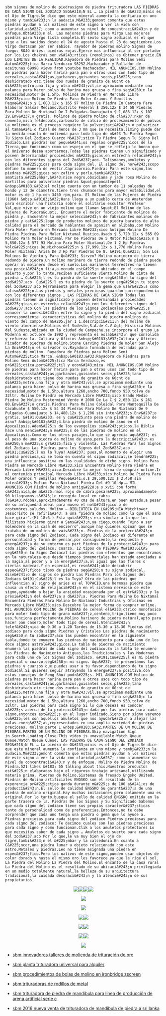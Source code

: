 
```
sbm signos de molino de piedrasigno de piedra trituradora LAS PIEDRAS DE CADA SIGNO DEL ZODIACO SEG&#218;N EL … La piedra de G&#233;minis es el Ojo de Tigre.Se dice que este mineral aumenta la confianza en uno mismo y tambi&#233;n la audacia.M&#233;gemont comenta que estas piedras ayudan a los nativos de este signo a ver la vida con claridad,as&#237; como a aumentar su nivel de concentraci&#243;n y de enfoque.Obt&#233;n el. Las mejores piedras para Virgo Las mejores piedras para Virgo lista completa.El sexto signo zodiacal es el que rige a los nacidos desde el 24 de agosto hasta el 23 de septiembre.Los Virgo destacan por ser sabios. rayador de piedras molino Signos de fuego: ROJO Aries: piedras rojas.Ejerce mas influencia al ser portador por los.Los chakras son v&#243;rtices (remolinos) es.Obtener precio.EN LOS LIMITES DE LA REALIDAD.Rayadora de Piedras para Molino Semi Autom&#225;tica Marca Verduzco 98252.Machacador y Rallador de aceitunas 69998 views from youtube Machacador. MIL ANUNCIOS.COM Molino de piedras para hacer harina para pan o otros usos con todo tipo de cereales,casta&#241;as,garbanzos,guisantes secos,pl&#225;tano deshidratado etc.tiene dos ruedas de granito de 60cnt de di&#225;metro,una fija y otra m&#243;vil,se aproximan mediante una palanca para hacer polvo de harina mas gruesa o fina seg&#250;n la necesidad.motor de 1.5hp. Molinos De Piedra en Mercado Libre M&#233;xico Molino De Piedra Para Moler Granos Y Semillas Peque&#241;o.$ 1,680.12x $ 165 97 Molino De Piedra En Cantera Para Elaborar Salsas Mediano.Distrito Federal $ 350.12x $ 34 58 Piedras Para Molino De Nixtamal De 7 Pulgadas.Guanajuato $ 1,086.12x $ 107 29.Env&#237;o gratis. Molinos de piedra Molino de cl&#237;nker de cemento,mica,feldespato,carbonato de calcio de procesamiento de polvos La molienda es el proceso requiere la pulverizaci&#243;n o pulverizar al tama&#241;o final de menos de 3 mm que se necesita.liming puede dar la medida exacta de molienda para todo tipo de m&#23 Tu Piedra Segun Tu Signo Del Zodiaco Cuarzo M&#237;stico Tu Piedra Segun Tu Signo Del Zodiaco.Las piedras son peque&#241;os regalos org&#225;nicos de la Tierra,que funcionan como un espejo en el que se refleja lo bueno que el Universo desea aportarnos.Todas las piedras tienen un significado y poseen determinadas propiedades m&#225;gicas,en estrecha relaci&#243;n con los diferentes signos del Zod&#237;aco. Talismanes,amuletos y piedras m&#225;gicas para cada signo del. El signo del hor&#243;scopo define tu manera de vestir.Capricornio.Piedra: Para este signo,las piedras m&#225;gicas son zafiro y perla,tambi&#233;n amatista,&#225;mbar,&#243;nice negro,obsidiana y jade rosa Molino de martillos para pulverizar piedras &quot;popocatepetl. &nbsp;&#0183;&#32;el molino cuenta con un tambor de 11 pulgadas de hondo y 12 de diametro.tiene tres chumaceras para mayor estabilidad,el motor es de 1 hp.con 3450 rpm,para. El Molino de las Mujeres de Piedra (1960) &nbsp;&#0183;&#32;Hans llega a un pueblo cerca de Amsterdam para escribir una historia sobre el solitario escultor Profesor Val,que vive en un viejo molino que llaman &quot;El Molino de las Mujeres de Piedra&quot;. Encuentre el mejor fabricante de molinos de piedra y. Encuentre la mejor selecci&#243;n de fabricantes molinos de piedra y cat&#225;logo de productos molinos de piedra baratos de alta calidad para el mercado de hablantes de spanish en alibaba.com Molino Para Moler Piedra en Mercado Libre M&#233;xico Antiguo Molino De Piedra Piedras Para Moler Nixtamal Rustico.Usado $ 5,720.12x $ 565 09 Molino Para Moler Nixtamal Par De Piedras De 5 Motor.Michoac&#225;n $ 5,850.12x $ 577 93 Molino Para Moler Nixtamal,De 1 2 Hp Piedras Volc&#225;nicas De.Michoac&#225;n $ 17,999.12x $ 1,778 Molino Para Moler Nixtamal Arisa De 3 Hp Par Piedras De 8. &#191;Qu&#233; Son Los Molinos De Viento y Para Qu&#233; Sirven? Molino marinero de tierra redondo de piedra.Un molino marinero de tierra redondo de piedra puede operar al molinero desde el suelo.Los marineros terrestres no tienen una posici&#243;n fija,a menudo est&#225;n ubicados en el campo abierto y,por lo tanto,reciben suficiente viento.Molino de cinta de piedra … Cu&#225;l es tu piedra de la suerte seg&#250;n tu signo del zod&#237;aco. Cu&#225;l es tu piedra de la suerte seg&#250;n tu signo del zod&#237;aco Herramienta para elegir la gema que usar&#225;s como talism&#225;n.Las piedras y metales preciosos guardan correspondencia con los diferentes signos … LAS PIEDRAS DE CADA SIGNO Todas las piedras tienen un significado y poseen determinadas propiedades m&#225;gicas,en estrecha relaci&#243;n con los diferentes signos del Zod&#237;aco.Con las piedras de los Signos Zodiacales podr&#225;s conocer la conexi&#243;n entre tu signo y la piedra del signo zodiacal correspondiente. caracteristicas del molino de piedra molinos de viento del campo de n&#205;jar 1 1.descripci&#211;n del molino de viento almeriense.Molinos del Sudeste,S.A.de C.V.&gt; Historia Molinos del Sudeste,ubicada en la ciudad de Campeche,se incorpora al grupo La Moderna en octubre de 1992 y representa el eslab&#243;n que consolida y refuerza la. Cultura y Oficios &nbsp;&#0183;&#32;Cultura y Oficios Picador de piedras de molino.Stone Carving Piedras de moler San Alejo La Uni&#243;n el salvador sv.Rayadora formadora de entradas para piedras de molino. Rayadora de Piedras para Molino Semi Autom&#225;tica Marca. &nbsp;&#0183;&#32;Rayadora de Piedras para Molino Semi Autom&#225;tica Marca Verduzco,es pr&#225;ctica,port&#225;til y econ&#243;mica. MIL ANUNCIOS.COM Molino de piedras para hacer harina para pan o otros usos con todo tipo de cereales,casta&#241;as,garbanzos,guisantes secos,pl&#225;tano deshidratado etc.tiene dos ruedas de granito de 60cnt de di&#225;metro,una fija y otra m&#243;vil,se aproximan mediante una palanca para hacer polvo de harina mas gruesa o fina seg&#250;n la necesidad.motor de 1.5hp,altura 1260,ancho 700,fondo 950,tolva de 32ltr. Molino De Piedra en Mercado Libre M&#233;xico Grado Medio Piedra De Molino Mastermind Verde # 2000 De La C $ 2,650.12x $ 261 80.Env&#237;o gratis.Piedras Para Molino Coloidal Para Mantequilla De Cacahuate $ 550.12x $ 54 34 Piedras Para Molino De Nixtamal De 9 Pulgadas.Guanajuato $ 14,480.12x $ 1,206 sin inter&#233;s.Env&#237;o gratis. &#191;Qu&#233; es y cu&#225;nto pesa una piedra de molino de asno? &nbsp;&#0183;&#32;4.Una piedra de molino de asno en el Apocalipsis.Adem&#225;s de los evangelios sin&#243;pticos,la Biblia hace una menci&#243;n m&#225;s de las piedras de molino en el Apocalipsis.Como en los otros pasajes,lo que se aprecia aqu&#237; es el peso de una piedra de molino de asno,pero la descripci&#243;n es a&#250;n m&#225;s gr&#225;fica y violenta. Las Piedras Para los Signos del Zodiaco Las Piedras para los Signos del Zod&#237;aco &#191;Cu&#225;l es la Tuya? As&#237; pues,al momento de elegir una piedra preciosa,si se toma en cuenta el signo zodiacal,se tendr&#225; una influencia positiva en las cualidades de dicho signo. Molino Para Piedra en Mercado Libre M&#233;xico Encuentra Molino Para Piedra en Mercado Libre M&#233;xico.Descubre la mejor forma de comprar online.Ir al contenido principal Mercado Libre M&#233;xico.Molino De Piedra Para Moler Granos Y Semillas Peque&#241;o.$ 29,500.12x $ 2,458 sin inter&#233;s Molino Para Nixtamal Piedra Del #9 10 Hp.… MIL ANUNCIOS.COM Piedra de molino antig&#220;a s.xvii con forma c&#243;nica,de m&#225;rmol rojo de cabra.pesar&#225; aproximadamente 90 kilogramos.s&#243;lo recogida local en cabra (c&#243;rdoba).aproximadamente 40 cms de altura.en buen estado,a pesar de su antiguedad.ideal para museo et nol&#243;gico o de costumbres.saludos. Molino — BIBLIOTECA EN L&#205;NEA Watchtower Jesucristo se refiri&#243; a una “piedra de molino como la que el asno hace girar”.(Mt 18:6.) Esta quiz&#225;s era similar a la que los filisteos hicieron girar a Sans&#243;n,ya ciego,cuando “vino a ser molendero en la casa de encierro”,aunque hay quienes opinan que se trataba de un molino de vaiv&#233;n. Piedras de la protecci&#243;n para cada signo del Zodiaco. Cada signo del Zodiaco es diferente en personalidad y forma de pensar,por consiguiente,la respuesta y energ&#237;a de su entorno es part Piedras de la protecci&#243;n para cada signo del Zodiaco; cuarzo. 12 tipos de PIEDRAS M&#193;GICAS seg&#250;n tu Signo Zodiacal Las piedras son elementos que encontramos en la naturaleza que desde tiempos inmemoriales han estado asociadas a la magia,al poder y a la energ&#237;a,al igual que las flores o ciertas maderas.Y en especial,es rese&#241;able descubrir espec&#237;ficos tipos de piedras seg&#250;n tu signo zodiacal. dise&#241;o de signos de piedra Las Piedras Para los Signos del Zodiaco &#191;Cu&#225;l es la Tuya? Otra de las piedras que influencian al signo de aries es el TOPACIO,una hermosa piedra que causa un efecto de relajaci&#243;n en el sistema nervioso de este signo,ayudando a bajar la ansiedad ocasionada por el estr&#233;s y la presi&#243;n del d&#237;a a d&#237;a. Piedras Para Molino De Nixtamal Encuentra Piedras Para Molino De Nixtamal Industrias y Oficinas en Mercado Libre M&#233;xico.Descubre la mejor forma de comprar online. MIL ANUNCIOS.COM MOLINO de PIEDRAS de cereal el&#233;ctrico monofasico para moler todo tipo de grano ma&#237;z,centeno,trigo,tiene muy poco uso,funciona perfectamente.Molino harinero de piedra natural,apto para hacer pan casero,moler todo tipo de cereal.Atenci&#243;n telef&#243;nica de 9.30 a 1.20 Tardes de 15.30 a 18.30 Piedras del zodiaco para cada signo Piedras y Cristales Las piedras de nacimiento seg&#250;n tu zod&#237;aco las pueden encontrar en la siguiente tabla,donde te enumero las piedras de nacimiento para cada uno de los doce signos astrol&#243;gicos.La tabla de piedras de nacimiento enumera las piedras de cada signo del zodiaco.En la tabla te enumero las Piedras de Nacimiento Antiguas,las Tradicionales y las Modernas para cada uno de los Signos del zodiaco. &#191;Cu&#225;l es mi piedra especial o cuarzo,seg&#250;n mi signo. Aqu&#237; te presentamos las piedras y cuarzos que puedes usar a tu favor,dependiendo de tu signo zodiacal.Si quieres seguir atrayendo la energ&#237;a positiva,con estos consejos de Feng Shui podr&#225;s. MIL ANUNCIOS.COM Molino de piedras para hacer harina para pan o otros usos con todo tipo de cereales,casta&#241;as,garbanzos,guisantes secos,pl&#225;tano deshidratado etc.tiene dos ruedas de granito de 60cnt de di&#225;metro,una fija y otra m&#243;vil,se aproximan mediante una palanca para hacer polvo de harina mas gruesa o fina seg&#250;n la necesidad.motor de 1.5hp,altura 1260,ancho 700,fondo 950,tolva de 32ltr. Las piedras para cada signo Si lo que deseas es conocer m&#225;s acerca de la protecci&#243;n dada por las piedras para cada signo,entonces est&#225;s en el lugar indicado.Signo por signo veremos cu&#225;les son aquellos amuletos que nos ayudar&#225;n a alejar las malas energ&#237;as,representados en una amplia variedad de piedras preciosas. molino parte 1 &nbsp;&#0183;&#32;PARTES DE UN MOLINO DE PIEDRAS.PARTES DE UN MOLINO DE PIEDRAS.Skip navigation Sign in.Search.Loading.Close.This video is unavailable.Watch Queue Queue.Watch Queue Queue. LAS PIEDRAS DE CADA SIGNO DEL ZODIACO SEG&#218;N EL … La piedra de G&#233;minis es el Ojo de Tigre.Se dice que este mineral aumenta la confianza en uno mismo y tambi&#233;n la audacia.M&#233;gemont comenta que estas piedras ayudan a los nativos de este signo a ver la vida con claridad,as&#237; como a aumentar su nivel de concentraci&#243;n y de enfoque. Molino de Piedra Molino de Piedra.521 likes &#183; 55 talking about this.Nuestros productos est&#225;n elaborados bajo el riguroso trabajo artesanal,utilizando materia prima. Piedras de Molino.Sistemas de fresado Engsko United. Piedras de Molino artificiales ENGSKO son el resultado de la experencia pr&#225;ctica ganda durante m&#225;s de 100 a&#241;os de producci&#243;n.El sello de calidad ENGSKO Su garant&#237;a de una piedra de molino original.Hay muchas imitaciones,pero solamente una es original.Por lo tanto,busque el sello de calidad ENGSKO emitida en la parte trasera de la. Piedras De los Signos y Su Significado Sabemos que cada signo del zodiaco tiene sus propias caracter&#237;sticas tanto de personalidad como de preferencias.Entonces,no te debe sorprender que cada uno tenga una piedra o gema que lo ayude a. Piedras preciosas para cada signo del zodiaco Piedras preciosas para cada signo del zodiaco: Te decimos cuales son las piedras preciosas para cada signo y como funcionan.Clik a los amuletos protectores Lo que necesitas saber de cada signo … Amuletos de suerte para cada signo del zod&#237;aco Por lo que,le va muy bien el ojo de tigre,tambi&#233;n el &#225;mbar y la calcedonia.En cuanto a C&#225;ncer,una piedra lunar u objeto relacionado con este astro.Metales y piedras.Leo no tiene asignada una piedra en espec&#237;fico.Pero los nativos de este signo,pueden usar objetos de color dorado y hasta el mismo oro les favorece ya que le rige el sol. La Piedra del Molino La Piedra del Molino.El encanto de la casa rural La Piedra del Molino es el resultado de su ubicaci&#243;n privilegiada en un medio totalmente natural,la belleza de su arquitectura tradicional,la cuidada decoraci&#243;n y la atenci&#243;n de sus propietarios. 
```

<div align="center">

<a href="https://es-mill.shibang-china.com/github&k=sbm+signos+de+molino+de+piedra"><img src="https://static.shibang-china.com/es/mill/index.jpg"></a><a href="https://es-mill.shibang-china.com/materials.htmlgithub&k=sbm+signos+de+molino+de+piedra"><img src="https://static.shibang-china.com/es/mill/materials.jpg"></a><a href="https://es-mill.shibang-china.com/about.htmlgithub&k=sbm+signos+de+molino+de+piedra"><img src="https://static.shibang-china.com/es/mill/about.jpg"></a><a href="https://es-mill.shibang-china.com/contact.htmlgithub&k=sbm+signos+de+molino+de+piedra"><img src="https://static.shibang-china.com/es/mill/contact.jpg"></a>

<a href="https://es-mill.shibang-china.com/github&k=sbm+signos+de+molino+de+piedra"><img src="https://static.shibang-china.com/es/mill/banner.jpg"></a>

<a href="https://swt.shibang-china.com/github&k=sbm+signos+de+molino+de+piedra"><img src="https://static.shibang-china.com/es/mill/chat.jpg"></a>

<a href="https://es-mill.shibang-china.com/products/vertical-roller-mill.htmlgithub&k=sbm+signos+de+molino+de+piedra"><img src="https://static.shibang-china.com/es/mill/vertical.jpg"></a><a href="https://es-mill.shibang-china.com/products/raymond-mill.htmlgithub&k=sbm+signos+de+molino+de+piedra"><img src="https://static.shibang-china.com/es/mill/raymond.jpg"></a>

<a href="https://es-mill.shibang-china.com/products/ultrafine-grinding-mill.htmlgithub&k=sbm+signos+de+molino+de+piedra"><img src="https://static.shibang-china.com/es/mill/ultrafine.jpg"></a><a href="https://es-mill.shibang-china.com/products/trapezium-grinding-mill.htmlgithub&k=sbm+signos+de+molino+de+piedra"><img src="https://static.shibang-china.com/es/mill/trapezium.jpg"></a>

<a href="https://es-mill.shibang-china.com/products/ball-mill.htmlgithub&k=sbm+signos+de+molino+de+piedra"><img src="https://static.shibang-china.com/es/mill/ball.jpg"></a><a href="https://es-mill.shibang-china.com/products/hammer-mill.htmlgithub&k=sbm+signos+de+molino+de+piedra"><img src="https://static.shibang-china.com/es/mill/hammer.jpg"></a>

<a href="https://swt.shibang-china.com/github&k=sbm+signos+de+molino+de+piedra"><img src="https://static.shibang-china.com/es/mill/case.jpg"></a>

</div>


* [sbm innovadores talleres de molienda de trituración de oro](sbm%20innovadores%20talleres%20de%20molienda%20de%20trituraci%C3%B3n%20de%20oro.md)

* [sbm planta trituradora universal para alquiler](sbm%20planta%20trituradora%20universal%20para%20alquiler.md)

* [sbm procedimientos de bolas de molino en ironbridge zscreen](sbm%20procedimientos%20de%20bolas%20de%20molino%20en%20ironbridge%20zscreen.md)

* [sbm trituradoras de rodillos de metal](sbm%20trituradoras%20de%20rodillos%20de%20metal.md)

* [sbm trituradora de piedra de mandíbula para línea de producción de arena artificial serie c](sbm%20trituradora%20de%20piedra%20de%20mand%C3%ADbula%20para%20l%C3%ADnea%20de%20producci%C3%B3n%20de%20arena%20artificial%20serie%20c.md)

* [sbm 2016 nueva venta de trituradora de mandíbula de piedra a sri lanka](sbm%202016%20nueva%20venta%20de%20trituradora%20de%20mand%C3%ADbula%20de%20piedra%20a%20sri%20lanka.md)